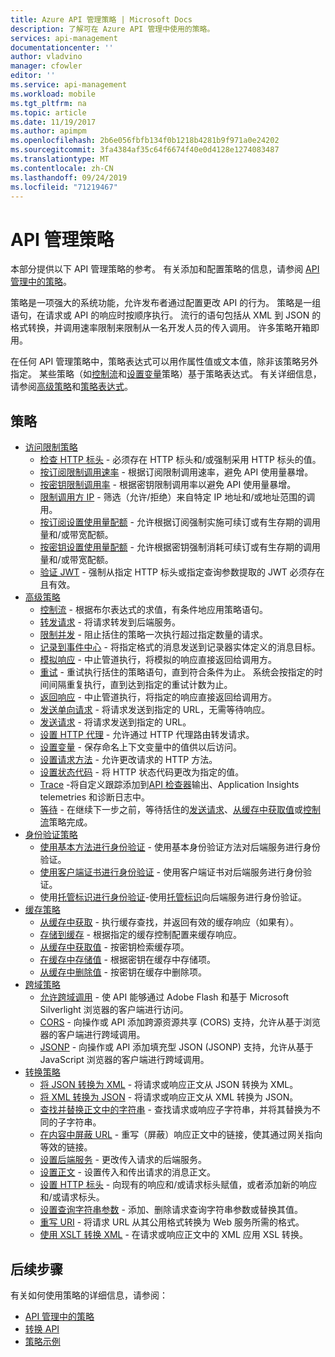 ```yaml
---
title: Azure API 管理策略 | Microsoft Docs
description: 了解可在 Azure API 管理中使用的策略。
services: api-management
documentationcenter: ''
author: vladvino
manager: cfowler
editor: ''
ms.service: api-management
ms.workload: mobile
ms.tgt_pltfrm: na
ms.topic: article
ms.date: 11/19/2017
ms.author: apimpm
ms.openlocfilehash: 2b6e056fbfb134f0b1218b4281b9f971a0e24202
ms.sourcegitcommit: 3fa4384af35c64f6674f40e0d4128e1274083487
ms.translationtype: MT
ms.contentlocale: zh-CN
ms.lasthandoff: 09/24/2019
ms.locfileid: "71219467"
---
```

# <a name="api-management-policies"></a>API 管理策略
本部分提供以下 API 管理策略的参考。 有关添加和配置策略的信息，请参阅 [API 管理中的策略](api-management-howto-policies.md)。  
  
 策略是一项强大的系统功能，允许发布者通过配置更改 API 的行为。 策略是一组语句，在请求或 API 的响应时按顺序执行。 流行的语句包括从 XML 到 JSON 的格式转换，并调用速率限制来限制从一名开发人员的传入调用。 许多策略开箱即用。  
  
 在任何 API 管理策略中，策略表达式可以用作属性值或文本值，除非该策略另外指定。 某些策略（如[控制流](api-management-advanced-policies.md#choose)和[设置变量](api-management-advanced-policies.md#set-variable)策略）基于策略表达式。 有关详细信息，请参阅[高级策略](api-management-advanced-policies.md#AdvancedPolicies)和[策略表达式](api-management-policy-expressions.md)。  
  
##  <a name="ProxyPolicies"></a> 策略  
  
-   [访问限制策略](api-management-access-restriction-policies.md#AccessRestrictionPolicies)  
    -   [检查 HTTP 标头](api-management-access-restriction-policies.md#CheckHTTPHeader) - 必须存在 HTTP 标头和/或强制采用 HTTP 标头的值。  
    -   [按订阅限制调用速率](api-management-access-restriction-policies.md#LimitCallRate) - 根据订阅限制调用速率，避免 API 使用量暴增。  
    -   [按密钥限制调用率](api-management-access-restriction-policies.md#LimitCallRateByKey) - 根据密钥限制调用率以避免 API 使用量暴增。  
    -   [限制调用方 IP](api-management-access-restriction-policies.md#RestrictCallerIPs) - 筛选（允许/拒绝）来自特定 IP 地址和/或地址范围的调用。  
    -   [按订阅设置使用量配额](api-management-access-restriction-policies.md#SetUsageQuota) - 允许根据订阅强制实施可续订或有生存期的调用量和/或带宽配额。  
    -   [按密钥设置使用量配额](api-management-access-restriction-policies.md#SetUsageQuotaByKey) - 允许根据密钥强制消耗可续订或有生存期的调用量和/或带宽配额。  
    -   [验证 JWT](api-management-access-restriction-policies.md#ValidateJWT) - 强制从指定 HTTP 标头或指定查询参数提取的 JWT 必须存在且有效。  
-   [高级策略](api-management-advanced-policies.md#AdvancedPolicies)  
    -   [控制流](api-management-advanced-policies.md#choose) - 根据布尔表达式的求值，有条件地应用策略语句。  
    -   [转发请求](api-management-advanced-policies.md#ForwardRequest) - 将请求转发到后端服务。
    -   [限制并发](api-management-advanced-policies.md#LimitConcurrency) - 阻止括住的策略一次执行超过指定数量的请求。
    -   [记录到事件中心](api-management-advanced-policies.md#log-to-eventhub) - 将指定格式的消息发送到记录器实体定义的消息目标。
    -   [模拟响应](api-management-advanced-policies.md#mock-response) - 中止管道执行，将模拟的响应直接返回给调用方。
    -   [重试](api-management-advanced-policies.md#Retry) - 重试执行括住的策略语句，直到符合条件为止。 系统会按指定的时间间隔重复执行，直到达到指定的重试计数为止。  
    -   [返回响应](api-management-advanced-policies.md#ReturnResponse) - 中止管道执行，将指定的响应直接返回给调用方。  
    -   [发送单向请求](api-management-advanced-policies.md#SendOneWayRequest) - 将请求发送到指定的 URL，无需等待响应。  
    -   [发送请求](api-management-advanced-policies.md#SendRequest) - 将请求发送到指定的 URL。
    -   [设置 HTTP 代理](api-management-advanced-policies.md#SetHttpProxy) - 允许通过 HTTP 代理路由转发请求。
    -   [设置变量](api-management-advanced-policies.md#set-variable) - 保存命名上下文变量中的值供以后访问。  
    -   [设置请求方法](api-management-advanced-policies.md#SetRequestMethod) - 允许更改请求的 HTTP 方法。  
    -   [设置状态代码](api-management-advanced-policies.md#SetStatus) - 将 HTTP 状态代码更改为指定的值。  
    -   [Trace](api-management-advanced-policies.md#Trace) -将自定义跟踪添加到[API 检查器](https://azure.microsoft.com/documentation/articles/api-management-howto-api-inspector/)输出、Application Insights telemetries 和诊断日志中。  
    -   [等待](api-management-advanced-policies.md#Wait) - 在继续下一步之前，等待括住的[发送请求](api-management-advanced-policies.md#SendRequest)、[从缓存中获取值](api-management-caching-policies.md#GetFromCacheByKey)或[控制流](api-management-advanced-policies.md#choose)策略完成。  
-   [身份验证策略](api-management-authentication-policies.md#AuthenticationPolicies)  
    -   [使用基本方法进行身份验证](api-management-authentication-policies.md#Basic) - 使用基本身份验证方法对后端服务进行身份验证。  
    -   [使用客户端证书进行身份验证](api-management-authentication-policies.md#ClientCertificate) - 使用客户端证书对后端服务进行身份验证。  
    -   使用[托管标识进行身份验证](api-management-authentication-policies.md#ManagedIdentity)-使用[托管标识](https://docs.microsoft.com/azure/active-directory/managed-identities-azure-resources/overview)向后端服务进行身份验证。  
-   [缓存策略](api-management-caching-policies.md#CachingPolicies)  
    -   [从缓存中获取](api-management-caching-policies.md#GetFromCache) - 执行缓存查找，并返回有效的缓存响应（如果有）。  
    -   [存储到缓存](api-management-caching-policies.md#StoreToCache) - 根据指定的缓存控制配置来缓存响应。  
    -   [从缓存中获取值](api-management-caching-policies.md#GetFromCacheByKey) - 按密钥检索缓存项。  
    -   [在缓存中存储值](api-management-caching-policies.md#StoreToCacheByKey) - 根据密钥在缓存中存储项。  
    -   [从缓存中删除值](api-management-caching-policies.md#RemoveCacheByKey) - 按密钥在缓存中删除项。  
-   [跨域策略](api-management-cross-domain-policies.md#CrossDomainPolicies)  
    -   [允许跨域调用](api-management-cross-domain-policies.md#AllowCrossDomainCalls) - 使 API 能够通过 Adobe Flash 和基于 Microsoft Silverlight 浏览器的客户端进行访问。  
    -   [CORS](api-management-cross-domain-policies.md#CORS) - 向操作或 API 添加跨源资源共享 (CORS) 支持，允许从基于浏览器的客户端进行跨域调用。  
    -   [JSONP](api-management-cross-domain-policies.md#JSONP) - 向操作或 API 添加填充型 JSON (JSONP) 支持，允许从基于 JavaScript 浏览器的客户端进行跨域调用。  
-   [转换策略](api-management-transformation-policies.md#TransformationPolicies)  
    -   [将 JSON 转换为 XML](api-management-transformation-policies.md#ConvertJSONtoXML) - 将请求或响应正文从 JSON 转换为 XML。  
    -   [将 XML 转换为 JSON](api-management-transformation-policies.md#ConvertXMLtoJSON) - 将请求或响应正文从 XML 转换为 JSON。  
    -   [查找并替换正文中的字符串](api-management-transformation-policies.md#Findandreplacestringinbody) - 查找请求或响应子字符串，并将其替换为不同的子字符串。  
    -   [在内容中屏蔽 URL](api-management-transformation-policies.md#MaskURLSContent) - 重写（屏蔽）响应正文中的链接，使其通过网关指向等效的链接。  
    -   [设置后端服务](api-management-transformation-policies.md#SetBackendService) - 更改传入请求的后端服务。  
    -   [设置正文](api-management-transformation-policies.md#SetBody) - 设置传入和传出请求的消息正文。  
    -   [设置 HTTP 标头](api-management-transformation-policies.md#SetHTTPheader) - 向现有的响应和/或请求标头赋值，或者添加新的响应和/或请求标头。  
    -   [设置查询字符串参数](api-management-transformation-policies.md#SetQueryStringParameter) - 添加、删除请求查询字符串参数或替换其值。  
    -   [重写 URI](api-management-transformation-policies.md#RewriteURL) - 将请求 URL 从其公用格式转换为 Web 服务所需的格式。  
    -   [使用 XSLT 转换 XML](api-management-transformation-policies.md#XSLTransform) - 在请求或响应正文中的 XML 应用 XSL 转换。  



## <a name="next-steps"></a>后续步骤
有关如何使用策略的详细信息，请参阅：

+ [API 管理中的策略](api-management-howto-policies.md)
+ [转换 API](transform-api.md)
+ [策略示例](policy-samples.md)   
